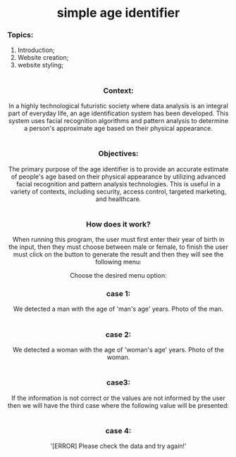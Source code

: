 <div align="center">

# simple age identifier

</div>

### **Topics:**
<ol type="1">
  <li>Introduction;</li>
  <li>Website creation;</li>
  <li>website styling;</li>
</ol>

#

<div align="center">

### **Context:**
In a highly technological futuristic society where data analysis is an integral part of everyday life, an age identification system has been developed. This system uses facial recognition algorithms and pattern analysis to determine a person's approximate age based on their physical appearance.

</div>

#

<div align="center">

### **Objectives:**

The primary purpose of the age identifier is to provide an accurate estimate of people's age based on their physical appearance by utilizing advanced facial recognition and pattern analysis technologies. This is useful in a variety of contexts, including security, access control, targeted marketing, and healthcare.

</div>

#

<div align="center">

### **How does it work?**

When running this program, the user must first enter their year of birth in the input, then they must choose between male or female, to finish the user must click on the button to generate the result and then they will see the following menu:

Choose the desired menu option:

### case 1:
   We detected a man with the age of 'man's age' years.
   Photo of the man.

#

### case 2:
  We detected a woman with the age of 'woman's age' years.
  Photo of the woman.

#

### case3:

If the information is not correct or the values ​​are not informed by the user then we will have the third case where the following value will be presented:

#

### case 4: 
 '[ERROR] Please check the data and try again!'

</div>
